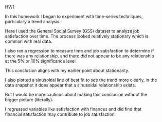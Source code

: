HW1:

In this homework I began to experiment with time-series techniques, particulary a trend analysis. 

Here I used the General Social Survey (GSS) dataset to analyze job satisfaction over time. The process looked relatively stationary which is common with real data. 

I also ran a regression to measure time and job satisfaction to determine if there was any relationship, and there did not appear to be any relationship at the 5% or 10% significance level.

This conclusion aligns with my earlier point about stationarity. 

I also plotted a sinusoidal line of best fit to see the trend more clearly, in the data snapshot it does appear that a sinusoidal relationship exists. 

But I would be more cautious about making this conclusion without the bigger picture (literally). 

I regressed variables like satisfaction with finances and did find that financial satisfaction may contribute to job satisfaction. 



